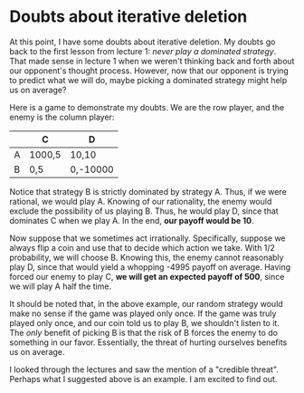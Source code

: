 # Doubts about iterative deletion

At this point, I have some doubts about iterative deletion. My doubts go back to the first lesson from lecture 1: *never play a dominated strategy*. That made sense in lecture 1 when we weren't thinking back and forth about our opponent's thought process. However, now that our opponent is trying to predict what we will do, maybe picking a dominated strategy might help us on average?

Here is a game to demonstrate my doubts. We are the row player, and the enemy is the column player:

|         | C      | D        |
|---------|--------|----------|
| A       | 1000,5 | 10,10    |
| B       | 0,5    | 0,-10000 |

Notice that strategy B is strictly dominated by strategy A. Thus, if we were rational, we would play A. Knowing of our rationality, the enemy would exclude the possibility of us playing B. Thus, he would play D, since that dominates C when we play A. In the end, **our payoff would be 10**.

Now suppose that we sometimes act irrationally. Specifically, suppose we always flip a coin and use that to decide which action we take. With 1/2 probability, we will choose B. Knowing this, the enemy cannot reasonably play D, since that would yield a whopping -4995 payoff on average. Having forced our enemy to play C, **we will get an expected payoff of 500**, since we will play A half the time.

It should be noted that, in the above example, our random strategy would make no sense if the game was played only once. If the game was truly played only once, and our coin told us to play B, we shouldn't listen to it. The *only* benefit of picking B is that the risk of B forces the enemy to do something in our favor. Essentially, the threat of hurting ourselves benefits us on average.

I looked through the lectures and saw the mention of a "credible threat". Perhaps what I suggested above is an example. I am excited to find out.
